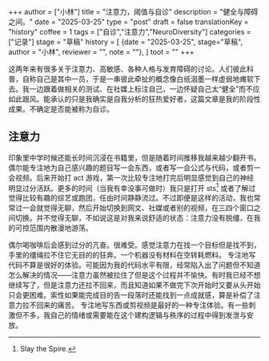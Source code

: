 +++
author = ["小林"]
title = "注意力，阈值与自诊"
description = "健全与障碍之间。"
date = "2025-03-25"
type = "post"
draft = false
translationKey = "history"
coffee = 1
tags = ["自诊","注意力","NeuroDiversity"]
categories = ["记录"]
stage = "草稿"
history = [
  {date = "2025-03-25", stage="草稿", author = "小林", reviewer = "", note = ""},
]
toot = ""
+++

这两年来有很多关于注意力、高敏感、各种人格与发育障碍的讨论。人们彼此科普，自称自己是其中一员，于是一串彼此牵扯的概念像白纸洇墨一样虚弱地瘫软下去。我一边跟着做相关的测试、在社媒上标注自己，一边怀疑自己太“健全”而不应如此跟风。能承认的只是我确实是自我分析的狂热爱好者，这篇文章是我的阶段性成果。不确定是否能被称为自诊。

## 注意力

印象里中学时候还能长时间沉浸在书籍里，但是随着时间推移我越来越少翻开书。偶尔能专注地为自己感兴趣的题目写一会东西，或者写一会公式与代码，或者剪一会视频。后来开始打 act 游戏，第一次比较专注地打完后明显感觉到自己的神经明显过分活跃。更多的时间（当我有幸没事可做时）我只是打开 sts[^1] 或者了解过觉得比较有趣的综艺或跑团，任由时间静静流过。不过即便是这样的活动，我也常常过一会就觉得无聊，然后开始切换到网文、社媒或者别的视频，在三四个窗口之间切换。并不觉得无聊，不如说这是对我来说舒适的状态：注意力没有脱缰，在我的可控范围内散漫地游荡。

[^1]: Slay the Spire.

偶尔喝咖啡后会感到过分的亢奋。很难受。感觉注意力在找一个目标但是找不到，手里的缰绳拉不住它无目的的狂奔。一个机器没有材料在空转耗燃料。
专注地写代码不算是很好的体验。可能因为我的代码水平有限，经常陷入出了问题但不知道怎么解决的情况——注意力虽然被拉住了但是这个过程并不愉快。有时我已经不想继续写了，但是注意力还拉不回来，而且知道如果不做完下次开始时又要从头开始只会更困难。索性如果能完成目的告一段落时还能找到一点成就感，算是补偿了注意力拉不回来的痛苦。
专注地写东西或剪视频是最好的一种专注体验。有一些刺激但不多，我自己的情绪或需要能在这个建构逻辑与秩序的过程中得到发泄与安放。